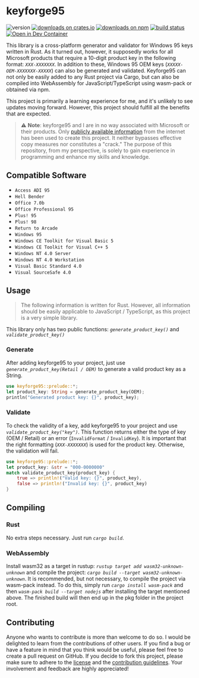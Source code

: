 # keyforge95

![version](https://img.shields.io/crates/v/keyforge95?style=flat?label=version&color=ffffff&label=version)
[![downloads on crates.io](https://img.shields.io/crates/d/keyforge95?style=flat&logo=rust&logoColor=ffffff&label=downloads&color=ffc933)](https://crates.io/crates/keyforge95)
[![downloads on npm](https://img.shields.io/npm/d18m/keyforge95?logo=npm&logoColor=ffffff&label=downloads&color=cc3534)](https://www.npmjs.com/package/keyforge95)
[![build status](https://img.shields.io/github/actions/workflow/status/nandolawson/keyforge95/test.yml?style=flat&logo=githubactions&logoColor=ffffff&label=build)](https://github.com/nandolawson/keyforge95/actions/workflows/test.yml)
[![Open in Dev Container](https://img.shields.io/badge/Open%20in%20Dev%20Container-blue?style=flat&logo=docker&logoColor=%23fff)](https://vscode.dev/redirect?url=vscode://ms-vscode-remote.remote-containers/cloneInVolume?url=https://github.com/nandolawson/keyforge95)

This library is a cross-platform generator and validator for Windows 95 keys written in Rust. As it turned out, however, it supposedly works for all Microsoft products that require a 10-digit product key in the following format: _`XXX-XXXXXXX`_. In addition to these, Windows 95 OEM keys (_`XXXXX-OEM-XXXXXXX-XXXXX`_) can also be generated and validated. Keyforge95 can not only be easily added to any Rust project via Cargo, but can also be compiled into WebAssembly for JavaScript/TypeScript using wasm-pack or obtained via npm.

This project is primarily a learning experience for me, and it's unlikely to see updates moving forward. However, this project should fulfill all the benefits that are expected.

> ⚠️ **Note**: keyforge95 and I are in no way associated with Microsoft or their products. Only [publicly available information](https://en.wikipedia.org/wiki/Product_key#Examples) from the internet has been used to create this project. It neither bypasses effective copy measures nor constitutes a "crack." The purpose of this repository, from my perspective, is solely to gain experience in programming and enhance my skills and knowledge.

## Compatible Software

- `Access ADI 95`
- `Hell Bender`
- `Office 7.0b`
- `Office Professional 95`
- `Plus! 95`
- `Plus! 98`
- `Return to Arcade`
- `Windows 95`
- `Windows CE Toolkit for Visual Basic 5`
- `Windows CE Toolkit for Visual C++ 5`
- `Windows NT 4.0 Server`
- `Windows NT 4.0 Workstation`
- `Visual Basic Standard 4.0`
- `Visual SourceSafe 4.0`

## Usage

> The following information is written for Rust. However, all information should be easily applicable to JavaScript / TypeScript, as this project is a very simple library.

This library only has two public functions: _`generate_product_key()`_ and _`validate_product_key()`_

### Generate

After adding keyforge95 to your project, just use _`generate_product_key(Retail / OEM)`_ to generate a valid product key as a String.

```rs
use keyforge95::prelude::*;
let product_key: String = generate_product_key(OEM);
println("Generated product key: {}", product_key);
```

### Validate

To check the validity of a key, add keyforge95 to your project and use _`validate_product_key("key")`_. This function returns either the type of key (OEM / Retail) or an error (``InvalidFormat`` / ``InvalidKey``). It is important that the right formatting (_`XXX-XXXXXXX`_) is used for the product key. Otherwise, the validation will fail.

```rs
use keyforge95::prelude::*;
let product_key: &str = "000-0000000"
match validate_product_key(product_key) {
    true => println!("Valid key: {}", product_key),
    false => println!("Invalid key: {}", product_key)
}
```

## Compiling

### Rust

No extra steps necessary. Just run _`cargo build`_.

### WebAssembly

Install wasm32 as a target in rustup: _`rustup target add wasm32-unknown-unknown`_ and compile the project: _`cargo build --target wasm32-unknown-unknown`_. It is recommended, but not necessary, to compile the project via wasm-pack instead. To do this, simply run _`cargo install wasm-pack`_ and then _`wasm-pack build --target nodejs`_ after installing the target mentioned above. The finished build will then end up in the pkg folder in the project root.

## Contributing

Anyone who wants to contribute is more than welcome to do so. I would be delighted to learn from the contributions of other users. If you find a bug or have a feature in mind that you think would be useful, please feel free to create a pull request on GitHub.
If you decide to fork this project, please make sure to adhere to the [license](https://github.com/nandolawson/keyforge95/blob/master/LICENSE) and the [contribution guidelines](https://github.com/nandolawson/keyforge95/blob/master/CONTRIBUTING.md). Your involvement and feedback are highly appreciated!
